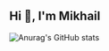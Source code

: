 ## Hi 👋, I'm Mikhail

![Anurag's GitHub stats](https://github-readme-stats.vercel.app/api?username=anuraghazra&show_icons=true&theme=radical)

